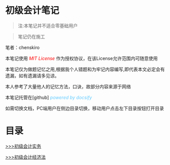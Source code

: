 # 初级会计笔记

> 注:本笔记并不适合零基础用户

> 笔记仍在施工

笔者：chenskiro 

本笔记使用 <em style="color:red">MIT License</em> 作为授权协议，在该License允许范围内可随意使用


本笔记仅为做题记忆之用,根据我个人错题和为牢记内容编写,即代表本文必定会有遗漏，如有遗漏请多见谅。

本人参考了大量他人的记忆方法，口诀，故部分内容来源于网络

本笔记托管在[github]  <em style="color:#66ccff">powered by docsify</em> 

如需切换文档，PC端用户在侧边目录切换，移动用户点击左下目录按钮打开目录

# 目录

[>>>初级会计实务](junior_level/实务)

[>>>初级会计经济法](junior_level/经济法)


